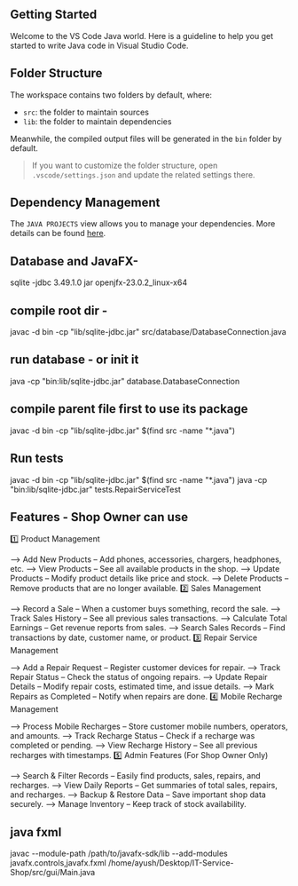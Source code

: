 ## Getting Started

Welcome to the VS Code Java world. Here is a guideline to help you get started to write Java code in Visual Studio Code.

## Folder Structure

The workspace contains two folders by default, where:

- `src`: the folder to maintain sources
- `lib`: the folder to maintain dependencies

Meanwhile, the compiled output files will be generated in the `bin` folder by default.

> If you want to customize the folder structure, open `.vscode/settings.json` and update the related settings there.

## Dependency Management

The `JAVA PROJECTS` view allows you to manage your dependencies. More details can be found [here](https://github.com/microsoft/vscode-java-dependency#manage-dependencies).

## Database and JavaFX-
sqlite -jdbc 3.49.1.0 jar
openjfx-23.0.2_linux-x64


## compile root dir - 
javac -d bin -cp "lib/sqlite-jdbc.jar" src/database/DatabaseConnection.java
## run database - or init it
java -cp "bin:lib/sqlite-jdbc.jar" database.DatabaseConnection

## compile parent file first to use its package
javac -d bin -cp "lib/sqlite-jdbc.jar" $(find src -name "*.java")

## Run tests 
javac -d bin -cp "lib/sqlite-jdbc.jar" $(find src -name "*.java")
java -cp "bin:lib/sqlite-jdbc.jar" tests.RepairServiceTest


## Features - Shop Owner can use

1️⃣ Product Management

--> Add New Products – Add phones, accessories, chargers, headphones, etc.
--> View Products – See all available products in the shop.
--> Update Products – Modify product details like price and stock.
--> Delete Products – Remove products that are no longer available.
2️⃣ Sales Management

--> Record a Sale – When a customer buys something, record the sale.
--> Track Sales History – See all previous sales transactions.
--> Calculate Total Earnings – Get revenue reports from sales.
--> Search Sales Records – Find transactions by date, customer name, or product.
3️⃣ Repair Service Management

--> Add a Repair Request – Register customer devices for repair.
--> Track Repair Status – Check the status of ongoing repairs.
--> Update Repair Details – Modify repair costs, estimated time, and issue details.
--> Mark Repairs as Completed – Notify when repairs are done.
4️⃣ Mobile Recharge Management

--> Process Mobile Recharges – Store customer mobile numbers, operators, and amounts.
--> Track Recharge Status – Check if a recharge was completed or pending.
--> View Recharge History – See all previous recharges with timestamps.
5️⃣ Admin Features (For Shop Owner Only)

--> Search & Filter Records – Easily find products, sales, repairs, and recharges.
--> View Daily Reports – Get summaries of total sales, repairs, and recharges.
--> Backup & Restore Data – Save important shop data securely.
--> Manage Inventory – Keep track of stock availability.



## java fxml
javac --module-path /path/to/javafx-sdk/lib --add-modules javafx.controls,javafx.fxml /home/ayush/Desktop/IT-Service-Shop/src/gui/Main.java